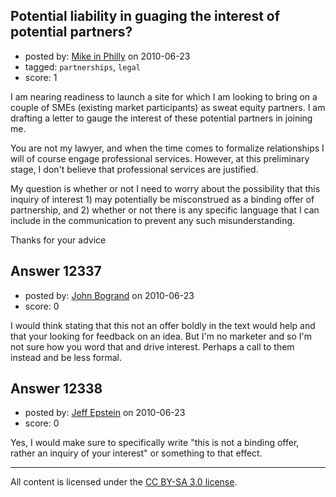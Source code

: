 ## Potential liability in guaging the interest of potential partners?

- posted by: [Mike in Philly](https://stackexchange.com/users/-1/3256-mike-in-philly) on 2010-06-23
- tagged: `partnerships`, `legal`
- score: 1

I am nearing readiness to launch a site for which I am looking to bring on a couple of SMEs (existing market participants) as sweat equity partners. I am drafting a letter to gauge the interest of these potential partners in joining me.

You are not my lawyer, and when the time comes to formalize relationships I will of course engage professional services.  However, at this preliminary stage, I don't believe that professional services are justified.

My question is whether or not I need to worry about the possibility that this inquiry of interest 1) may potentially be misconstrued as a binding offer of partnership, and 2) whether or not there is any specific language
that I can include in the communication to prevent any such misunderstanding.

Thanks for your advice


## Answer 12337

- posted by: [John Bogrand](https://stackexchange.com/users/-1/3577-john-bogrand) on 2010-06-23
- score: 0

I would think stating that this not an offer boldly in the text would help and that your looking for feedback on an idea.  But I'm no marketer and so I'm not sure how you word that and drive interest.  Perhaps a call to them instead and be less formal.  


## Answer 12338

- posted by: [Jeff Epstein](https://stackexchange.com/users/-1/3666-jeff-epstein) on 2010-06-23
- score: 0

Yes, I would make sure to specifically write "this is not a binding offer, rather an inquiry of your interest" or something to that effect.





---

All content is licensed under the [CC BY-SA 3.0 license](https://creativecommons.org/licenses/by-sa/3.0/).
